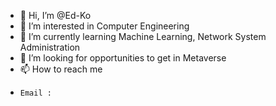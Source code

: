 - 👋 Hi, I’m @Ed-Ko
- 👀 I’m interested in Computer Engineering
- 🌱 I’m currently learning Machine Learning, Network System Administration
- 💞️ I’m looking for opportunities to get in Metaverse
- 📫 How to reach me 
-     Email : 

<!---
Ed-Ko/Ed-Ko is a ✨ special ✨ repository because its `README.md` (this file) appears on your GitHub profile.
You can click the Preview link to take a look at your changes.
--->
